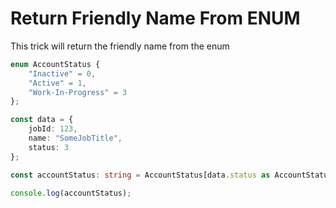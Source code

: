 # Return Friendly Name From ENUM
This trick will return the friendly name from the enum

```ts
enum AccountStatus {
    "Inactive" = 0,
    "Active" = 1,
    "Work-In-Progress" = 3
};

const data = {
    jobId: 123,
    name: "SomeJobTitle",
    status: 3
};

const accountStatus: string = AccountStatus[data.status as AccountStatus];

console.log(accountStatus);
```